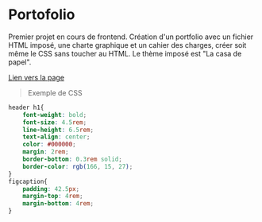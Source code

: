 # Portofolio

Premier projet en cours de frontend. 
Création d'un portfolio avec un fichier HTML imposé, une charte graphique et un cahier des charges, créer soit même le CSS sans toucher au HTML.
Le thème imposé est "La casa de papel".

[Lien vers la page](https://capura94.github.io/portfolio/)
>Exemple de CSS
```css
header h1{
    font-weight: bold;
    font-size: 4.5rem;
    line-height: 6.5rem;
    text-align: center;
    color: #000000;
    margin: 2rem;
    border-bottom: 0.3rem solid;
    border-color: rgb(166, 15, 27);
}
figcaption{
    padding: 42.5px;
    margin-top: 4rem;
    margin-bottom: 4rem;
}
```
